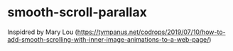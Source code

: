 # smooth-scroll-parallax
Inspidred by Mary Lou (https://tympanus.net/codrops/2019/07/10/how-to-add-smooth-scrolling-with-inner-image-animations-to-a-web-page/)
